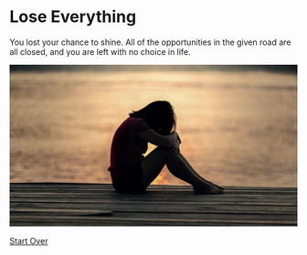 # Lose Everything

You lost your chance to shine. All of the opportunities in the given road are all closed, and you are left with no choice in life.

![Lose Everything](../images/lose-everything.png)

[Start Over](../alarm-ring.md)

